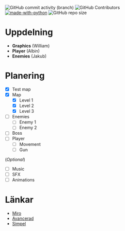 ![GitHub commit activity (branch)](https://img.shields.io/github/commit-activity/t/WilleGyr/Project-Intro-Ingenjorsarbete?label=Total%20commits&color=orange) ![GitHub Contributors](https://img.shields.io/github/contributors/WilleGyr/Project-Intro-Ingenjorsarbete?label=Contributors&color=darkgreen) [![made-with-python](https://img.shields.io/badge/Language-Python-1f425f.svg)](https://www.python.org/) ![GitHub repo size](https://img.shields.io/github/repo-size/WilleGyr/Project-Intro-Ingenjorsarbete?label=Repo%20size)




# Uppdelning
- **Graphics** (William)
- **Player** (Albin)
- **Enemies** (Jakub)

# Planering
- [x] Test map
- [x] Map
  - [x] Level 1
  - [x] Level 2
  - [x] Level 3
- [ ] Enemies
  - [ ] Enemy 1
  - [ ] Enemy 2
- [ ] Boss
- [ ] Player
  - [ ] Movement
  - [ ] Gun

(_Optional_)
  - [ ] Music
  - [ ] SFX
  - [ ] Animations

# Länkar
- [Miro](https://miro.com/app/board/uXjVNUztPuM=/)
- [Avancerad](https://www.youtube.com/watch?v=2gABYM5M0ww&t=4234s)
- [Simpel](https://www.youtube.com/playlist?list=PLjcN1EyupaQnHM1I9SmiXfbT6aG4ezUvu)
